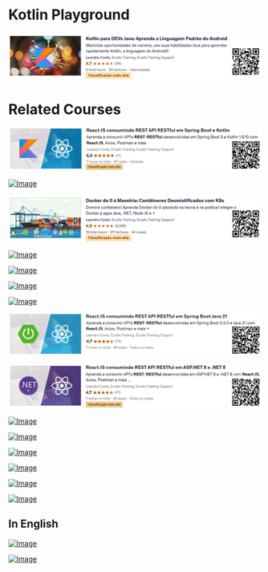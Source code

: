 # Kotlin Playground

[![Image](https://raw.githubusercontent.com/leandrocgsi/RestWithSpringBootUdemy/master/Images/kotlin_4_devs_java.png?raw=true "Kotlin para DEVs Java: Aprenda a Linguagem Padrão do Android")](https://www.udemy.com/course/kotlin-para-devs-java-domine-a-linguagem-padrao-do-android/?couponCode=GTHB_FLASH_SALE2021)

# Related Courses

[![Image](https://github.com/leandrocgsi/RestWithSpringBootUdemy/blob/master/Images/react_kotlin.png?raw=true "React JS consumindo REST API RESTful em Spring Boot e Kotlin")](https://www.udemy.com/course/aprenda-consumir-apis-restful-em-spring-boot-kotlin-com-react-js-axios/?referralCode=18299D89A6DCEDA8E3F8)

[![Image](https://raw.githubusercontent.com/leandrocgsi/RestWithSpringBootUdemy/master/Images/rest_kotlin.png?raw=true "REST API's RESTFul do 0 à AWS com Spring Boot, Kotlin e Docker")](https://pub.erudio.com.br/meus-cursos)

[![Image](https://github.com/leandrocgsi/RestWithSpringBootUdemy/blob/master/Images/docker_do_zero_a_maestria_conteinerizacao_desmistificada.png?raw=true "Docker do Zero à Maestria - Contêinerização Desmistificada")](https://www.udemy.com/course/docker-do-zero-a-maestria-conteinerizacao-desmistificada/?couponCode=GTHB_FLASH_SALE2021)

[![Image](https://github.com/leandrocgsi/RestWithSpringBootUdemy/blob/master/Images/microservices.png?raw=true "Microservices do 0 à GCP com Spring Boot, Kubernetes e Docker")](https://www.udemy.com/course/microservices-do-0-a-gcp-com-spring-boot-kubernetes-e-docker/?couponCode=GTHB_FLASH_SALE2021)

[![Image](https://github.com/leandrocgsi/RestWithSpringBootUdemy/blob/master/Images/microservices_.net6.png?raw=true "Arquitetura de Microsserviços do 0 com ASP.NET, .NET 6 e C#")](https://www.udemy.com/course/microservices-do-0-a-gcp-com-dot-net-6-kubernetes-e-docker/?referralCode=27F152EC12E6B503A13B)

[![Image](https://github.com/leandrocgsi/RestWithSpringBootUdemy/blob/master/Images/rest_apis_restful_do_0_a_nuvem_com_asp_net_core_e_docker.png?raw=true "REST API's RESTFul do 0 à Azure com ASP.NET Core 5 e Docker")](https://www.udemy.com/course/restful-apis-do-0-a-nuvem-com-aspnet-core-e-docker/?couponCode=GTHB_FLASH_SALE2021)

[![Image](https://github.com/leandrocgsi/RestWithSpringBootUdemy/blob/master/Images/rest_apis_restful_do_0_à_nuvem_com_spring_boot_2_e_docker.png?raw=true "REST API's RESTFul do 0 à AWS com Spring Boot 3, Java e Docker")](https://www.udemy.com/course/restful-apis-do-0-a-nuvem-com-springboot-e-docker/?couponCode=GTHB_FLASH_SALE2021)

[![Image](https://raw.githubusercontent.com/leandrocgsi/RestWithSpringBootUdemy/master/Images/react_java.png "React JS consumindo REST API RESTful em Spring Boot Java 16")](https://www.udemy.com/course/aprenda-consumir-apis-restful-em-spring-boot-java-com-react-js-axios/?couponCode=GTHB_FLASH_SALE2021)

[![Image](https://github.com/leandrocgsi/RestWithSpringBootUdemy/blob/master/Images/react_.net6.png?raw=true "React JS consumindo REST API RESTful em ASP.NET Core .NET 6")](https://www.udemy.com/course/aprenda-consumir-apis-restful-em-asp-dot-net-core-6-com-react-js-axios/?couponCode=GTHB_FLASH_SALE2021)

[![Image](https://github.com/leandrocgsi/RestWithSpringBootUdemy/blob/master/Images/docker_para_amazon_aws_implante_apps_java_e_dot_net_com_travis_ci.png?raw=true "Docker para Amazon AWS Implante Apps Java e .NET com Travis CI")](https://www.udemy.com/course/docker-para-amazon-aws-implante-aplicacoes-java-e-net/?couponCode=GTHB_FLASH_SALE2021)

[![Image](https://github.com/leandrocgsi/RestWithSpringBootUdemy/blob/master/Images/agile.png?raw=true "Agile desmistificado com Scrum, XP, Kanban, Spotify e Trello")](https://www.udemy.com/course/agile-no-mundo-real-scrum-xp-kanban-e-spotify-desmistificados/?couponCode=GTHB_FLASH_SALE2021)

[![Image](https://github.com/leandrocgsi/RestWithSpringBootUdemy/blob/master/Images/trello.png?raw=true "Trello: Gestão Otimizada de Equipes e Projetos Pessoais")](https://www.udemy.com/course/trello-gestao-otimizada-de-equipes-e-projetos-pessoais/?couponCode=GTHB_FLASH_SALE2021)

[![Image](https://github.com/leandrocgsi/RestWithSpringBootUdemy/blob/master/Images/spotify.png?raw=true "Spotify Engineering Culture Desmistificado")](https://www.udemy.com/course/spotify-engineering-culture-desmistificado/?couponCode=GTHB_FLASH_SALE2021)

[![Image](https://github.com/leandrocgsi/RestWithSpringBootUdemy/blob/master/Images/waterfall.png?raw=true "Do Waterfall ao Scrum: Acerte na Mudança do Modelo de Gestão")](https://www.udemy.com/course/do-waterfall-ao-scrum-acerte-na-mudanca-do-modelo-de-gestao/?couponCode=GTHB_FLASH_SALE2021)

[![Image](https://github.com/leandrocgsi/RestWithSpringBootUdemy/blob/master/Images/career.png?raw=true "Do Career Hacking: Atalhos para o sucesso em TI")](https://www.udemy.com/course/career-hacking-atalhos-para-o-sucesso-em-ti/?couponCode=GTHB_FLASH_SALE2021)

## In English

[![Image](https://github.com/leandrocgsi/RestWithSpringBootUdemy/blob/master/Images/rest_apis_restful_from_0_to_aws_with_spring_boot_and_docker.png?raw=true "REST API's RESTFul from 0 to AWS with Spring Boot and Docker")](https://www.udemy.com/course/rest-apis-restful-from-0-to-aws-with-spring-boot-and-docker/?couponCode=GTHB_FLASH_SALE2021)

[![Image](https://github.com/leandrocgsi/RestWithSpringBootUdemy/blob/master/Images/docker_to_amazon_aws_deploy_apps_java_and_dot_net_with_travis_ci.png?raw=true "Docker to Amazon AWS Deploy Java & .NET Apps with Travis CI")](https://www.udemy.com/course/docker-to-amazon-aws-deploy-java-net-apps-with-travis-ci/?couponCode=GTHB_FLASH_SALE2021)
